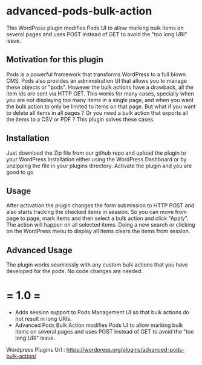 # advanced-pods-bulk-action
This WordPress plugin modifies Pods UI to allow marking bulk items on several pages and uses POST instead of GET to avoid the "too long URI" issue.

## Motivation for this plugin
Pods is a powerful framework that transforms WordPress to a full blown CMS. Pods also provides an administration UI that allows you to manage these objects or "pods". However the bulk actions have a drawback, all the item ids are sent via HTTP GET. This works for many cases, specially when you are not displaying too many items in a single page, and when you want the bulk action to only be limited to items on that page. But what if you want to delete all items in all pages ? Or you need a bulk action that exports all the items to a CSV or PDF ? This plugin solves these cases.

## Installation
Just download the Zip file from our github repo and upload the plugin to your WordPress installation either using the WordPress Dashboard or by unzipping the file in your plugins directory. Activate the plugin and you are good to go

## Usage
After activation the plugin changes the form submission to HTTP POST and also starts tracking the checked items in session. So you can move from page to page, mark items and then select a bulk action and click "Apply". The action will happen on all selected items. Doing a new search or clicking on the WordPress menu to display all items clears the items from session.

## Advanced Usage
The plugin works seamlessly with any custom bulk actions that you have developed for the pods. No code changes are needed.

# = 1.0 =
* Adds session support to Pods Management UI so that bulk actions do not result in long URIs.
* Advanced Pods Bulk Action modifies Pods UI to allow marking bulk items on several pages and uses POST instead of GET to avoid the "too long URI" issue.

Wordpress Plugins Url : https://wordpress.org/plugins/advanced-pods-bulk-action/
